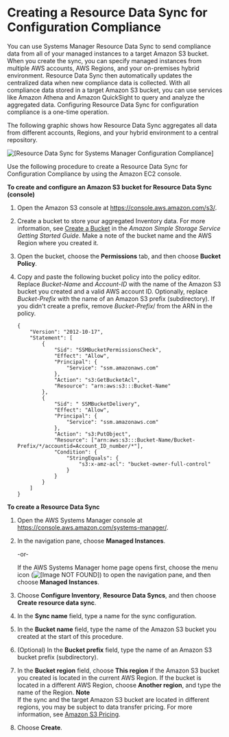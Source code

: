 # Creating a Resource Data Sync for Configuration Compliance<a name="sysman-compliance-datasync-create"></a>

You can use Systems Manager Resource Data Sync to send compliance data from all of your managed instances to a target Amazon S3 bucket\. When you create the sync, you can specify managed instances from multiple AWS accounts, AWS Regions, and your on\-premises hybrid environment\. Resource Data Sync then automatically updates the centralized data when new compliance data is collected\. With all compliance data stored in a target Amazon S3 bucket, you can use services like Amazon Athena and Amazon QuickSight to query and analyze the aggregated data\. Configuring Resource Data Sync for configuration compliance is a one\-time operation\.

The following graphic shows how Resource Data Sync aggregates all data from different accounts, Regions, and your hybrid environment to a central repository\.

![\[Resource Data Sync for Systems Manager Configuration Compliance\]](http://docs.aws.amazon.com/systems-manager/latest/userguide/images/ConfigComplianceDataSync.png)

Use the following procedure to create a Resource Data Sync for Configuration Compliance by using the Amazon EC2 console\.

**To create and configure an Amazon S3 bucket for Resource Data Sync \(console\)**

1. Open the Amazon S3 console at [https://console\.aws\.amazon\.com/s3/](https://console.aws.amazon.com/s3/)\.

1. Create a bucket to store your aggregated Inventory data\. For more information, see [Create a Bucket](https://docs.aws.amazon.com/AmazonS3/latest/gsg/CreatingABucket.html) in the *Amazon Simple Storage Service Getting Started Guide*\. Make a note of the bucket name and the AWS Region where you created it\.

1. Open the bucket, choose the **Permissions** tab, and then choose **Bucket Policy**\.

1. Copy and paste the following bucket policy into the policy editor\. Replace *Bucket\-Name* and *Account\-ID* with the name of the Amazon S3 bucket you created and a valid AWS account ID\. Optionally, replace *Bucket\-Prefix* with the name of an Amazon S3 prefix \(subdirectory\)\. If you didn't create a prefix, remove *Bucket\-Prefix*/ from the ARN in the policy\. 

   ```
   {
       "Version": "2012-10-17",
       "Statement": [
           {
               "Sid": "SSMBucketPermissionsCheck",
               "Effect": "Allow",
               "Principal": {
                   "Service": "ssm.amazonaws.com"
               },
               "Action": "s3:GetBucketAcl",
               "Resource": "arn:aws:s3:::Bucket-Name"
           },
           {
               "Sid": " SSMBucketDelivery",
               "Effect": "Allow",
               "Principal": {
                   "Service": "ssm.amazonaws.com"
               },
               "Action": "s3:PutObject",
               "Resource": ["arn:aws:s3:::Bucket-Name/Bucket-Prefix/*/accountid=Account_ID_number/*"],
               "Condition": {
                   "StringEquals": {
                       "s3:x-amz-acl": "bucket-owner-full-control"
                   }
               }
           }
       ]
   }
   ```

**To create a Resource Data Sync**

1. Open the AWS Systems Manager console at [https://console\.aws\.amazon\.com/systems\-manager/](https://console.aws.amazon.com/systems-manager/)\.

1. In the navigation pane, choose **Managed Instances**\.

   \-or\-

   If the AWS Systems Manager home page opens first, choose the menu icon \(![\[Image NOT FOUND\]](http://docs.aws.amazon.com/systems-manager/latest/userguide/images/menu-icon-small.png)\) to open the navigation pane, and then choose **Managed Instances**\.

1. Choose **Configure Inventory**, **Resource Data Syncs**, and then choose **Create resource data sync**\.

1. In the **Sync name** field, type a name for the sync configuration\.

1. In the **Bucket name** field, type the name of the Amazon S3 bucket you created at the start of this procedure\.

1. \(Optional\) In the **Bucket prefix** field, type the name of an Amazon S3 bucket prefix \(subdirectory\)\.

1. In the **Bucket region** field, choose **This region** if the Amazon S3 bucket you created is located in the current AWS Region\. If the bucket is located in a different AWS Region, choose **Another region**, and type the name of the Region\.
**Note**  
If the sync and the target Amazon S3 bucket are located in different regions, you may be subject to data transfer pricing\. For more information, see [Amazon S3 Pricing](https://aws.amazon.com/s3/pricing/)\.

1. Choose **Create**\.